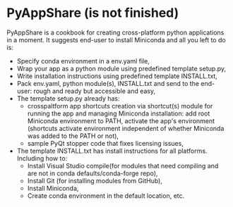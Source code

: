 # PyAppShare (is not finished)

PyAppShare is a cookbook for creating cross-platform python applications in a moment. It suggests end-user to install Miniconda and all you left to do is:

* Specify conda environment in a env.yaml file, 
* Wrap your app as a python module using predefined template setup.py,
* Write installation instructions using predefined template INSTALL.txt,
* Pack env.yaml, python module(s), INSTALL.txt and send to the end-user: rough and ready but accessible and easy,
* The template setup.py already has:
  * crosspaltform app shortcuts creation via shortcut(s) module for running the app and managing Miniconda installation: add root Miniconda environment to PATH, activate the app's environment (shortcuts activate environment independent of whether Miniconda was added to the PATH or not),
  * sample PyQt stopper code that fixes licensing issues,
* The template INSTALL.txt has install instructions for all platforms. Including how to:
  * Install Visual Studio compile(for modules that need compiling and are not in conda defaults/conda-forge repo),
  * Install Git (for installing modules from GitHub),
  * Install Miniconda,
  * Create conda environment in the default location, etc. 

